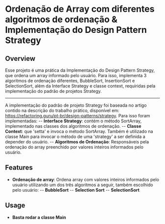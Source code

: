 # Ordenação de Array com diferentes algoritmos de ordenação & Implementação do Design Pattern Strategy

## Overview
Esse projeto é uma prática da Implementação do Design Pattern Strategy, que ordena um array informado pelo usuário. Para isso, implementa 3 algoritmos de ordenação diferentes, BubbleSort, InsertionSort e SelectionSort, além da Interface Strategy e classe context, requiridas pela implementação do padrão de projetos Strategy.

--- 

A implementação do padrão de projeto Strategy foi baseada no artigo contido na descrição do trabalho prático, disponível em: https://refactoring.guru/pt-br/design-patterns/strategy.
Para isso foram implementadas:
-- **Interface Strategy**: contém o método SortArray, implementado nas classes dos algoritmos de ordenação.
-- **Classe Context**: que 'setta' e invoca o método SortArray. Também é utilizado na classe Main para invocar o método de uma 'strategy' a ser definida a depender do usuário.
-- **Algoritmos de Ordenação**: Responsáveis pela ordenação do array preenchido por valores inteiros informados pelo usuário.

## Features
- **Ordenação de array**: Ordena array com valores inteiros informados pelo usuário utilizando um dos três algoritmos a seguir, também escolhido pelo usuário:
  -- **BubbleSort**
  -- **Selection Sort**
  -- **SelectionSort**

## Usage
- **Basta rodar a classe Main**

